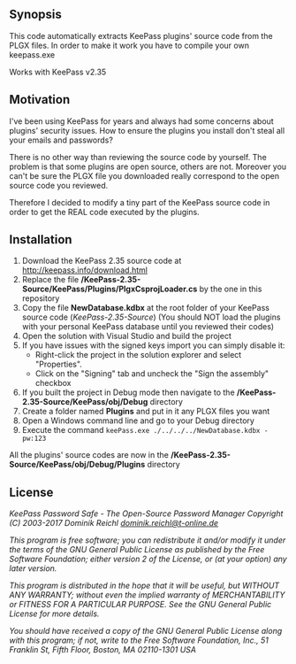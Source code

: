 ## Synopsis

This code automatically extracts KeePass plugins' source code from the PLGX files. 
In order to make it work you have to compile your own keepass.exe

Works with KeePass v2.35

## Motivation

I've been using KeePass for years and always had some concerns about plugins' security issues. How to ensure the plugins you install don't steal all your emails and passwords?

There is no other way than reviewing the source code by yourself. 
The problem is that some plugins are open source, others are not. Moreover you can't be sure the PLGX file you downloaded really correspond to the open source code you reviewed.

Therefore I decided to modify a tiny part of the KeePass source code in order to get the REAL code executed by the plugins.

## Installation

1) Download the KeePass 2.35 source code at http://keepass.info/download.html
2) Replace the file **/KeePass-2.35-Source/KeePass/Plugins/PlgxCsprojLoader.cs** by the one in this repository
3) Copy the file **NewDatabase.kdbx** at the root folder of your KeePass source code (*KeePass-2.35-Source*) 
   (You should NOT load the plugins with your personal KeePass database until you reviewed their codes)
4) Open the solution with Visual Studio and build the project
5) If you have issues with the signed keys import you can simply disable it:
	- Right-click the project in the solution explorer and select "Properties".
	- Click on the "Signing" tab and uncheck the "Sign the assembly" checkbox
6) If you built the project in Debug mode then navigate to the **/KeePass-2.35-Source/KeePass/obj/Debug** directory
7) Create a folder named **Plugins** and put in it any PLGX files you want
8) Open a Windows command line and go to your Debug directory
9) Execute the command `keePass.exe ./../../../NewDatabase.kdbx -pw:123`

All the plugins' source codes are now in the **/KeePass-2.35-Source/KeePass/obj/Debug/Plugins** directory

## License

*KeePass Password Safe - The Open-Source Password Manager*
*Copyright (C) 2003-2017 Dominik Reichl <dominik.reichl@t-online.de>*

*This program is free software; you can redistribute it and/or modify*
*it under the terms of the GNU General Public License as published by*
*the Free Software Foundation; either version 2 of the License, or*
*(at your option) any later version.*

*This program is distributed in the hope that it will be useful,*
*but WITHOUT ANY WARRANTY; without even the implied warranty of*
*MERCHANTABILITY or FITNESS FOR A PARTICULAR PURPOSE.  See the*
*GNU General Public License for more details.*

*You should have received a copy of the GNU General Public License*
*along with this program; if not, write to the Free Software*
*Foundation, Inc., 51 Franklin St, Fifth Floor, Boston, MA  02110-1301  USA*
